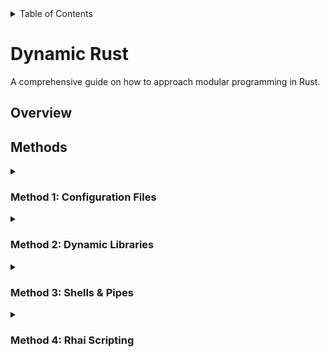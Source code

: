 


<details>
<summary>Table of Contents</summary>

- [Dynamic Rust](#dynamic-rust)
  - [Overview](#overview)
  - [Methods](#methods)

</details>



# Dynamic Rust

A comprehensive guide on how to approach modular programming in Rust.

## Overview

## Methods

<details>
<summary><h3>Method 1: Configuration Files</h3></summary>

Customize your application with simple config files.

</details>

<details>
<summary><h3>Method 2: Dynamic Libraries</h3></summary>

Customize your application at runtime with dynamically-loaded libraries.

</details>

<details>
<summary><h3>Method 3: Shells & Pipes</h3></summary>

Customize your application by piping data through your shell.

</details>

<details>
<summary><h3>Method 4: Rhai Scripting</h3></summary>

Customize your application with an embedded, rust-based scripting language.

</details>
